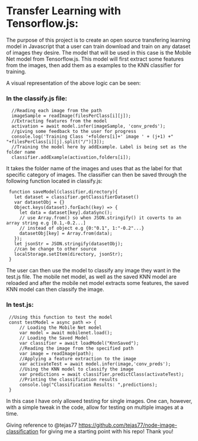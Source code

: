 # Transfer Learning with Tensorflow.js:

The purpose of this project is to create an open source transfering learning model in Javascript that a user can train download
and train on any dataset of images they desire. The model that will be used in this case is the Mobile Net model from Tensorflow.js. 
This model will first extract some features from the images, then add them as a examples to the KNN classifier for training. 

A visual representation of the above logic can be seen: 

### In the classify.js file: 
	
      //Reading each image from the path
      imageSample = readImage(filesPerClass[i][j]);
      //Extracting features from the model
      activation = await model.infer(imageSample, 'conv_preds');
      //giving some feedback to the user for progress
      console.log('Training Class '+folders[i]+' image ' + (j+1) +" "+filesPerClass[i][j].split("/")[3]);
      //Training the model here by addExample. Label is being set as the folder name
      classifier.addExample(activation,folders[i]);

It takes the folder name of the images and uses that as the label for that specific category of images. The classifier
can then be saved through the following function located in classify.js:

     function saveModel(classifier,directory){
       let dataset = classifier.getClassifierDataset()
       var datasetObj = {}
       Object.keys(dataset).forEach((key) => {
         let data = dataset[key].dataSync();
         // use Array.from() so when JSON.stringify() it coverts to an array string e.g [0.1,-0.2...] 
         // instead of object e.g {0:"0.1", 1:"-0.2"...}
         datasetObj[key] = Array.from(data); 
       });
       let jsonStr = JSON.stringify(datasetObj);
       //can be change to other source
       localStorage.setItem(directory, jsonStr);
     }

The user can then use the model to classify any image they want in the test.js file. The mobile net model, as well as the saved KNN model
are reloaded and after the mobile net model extracts some features, the saved KNN model can then classify the image. 

### In test.js:

     //Using this function to test the model
     const testModel = async path => { 
         // Loading the Mobile Net model
         var model = await mobilenet.load(); 
         // Loading the Saved Model
         var classifier = await loadModel("KnnSaved");
         //Reading the image from the specified path
         var image = readImage(path); 
         //Applying a feature extraction to the image 
         var activateTest = await model.infer(image,'conv_preds');
         //Using the KNN model to classify the image
         var predictions = await classifier.predictClass(activateTest);
         //Printing the classification results
         console.log("Classification Results: ",predictions); 
     }

In this case I have only allowed testing for single images. One can, however, with a simple tweak in the code, allow for testing on multiple
images at a time. 

Giving reference to @tejas77 https://github.com/tejas77/node-image-classification for giving me a starting point with his repo! Thank you!